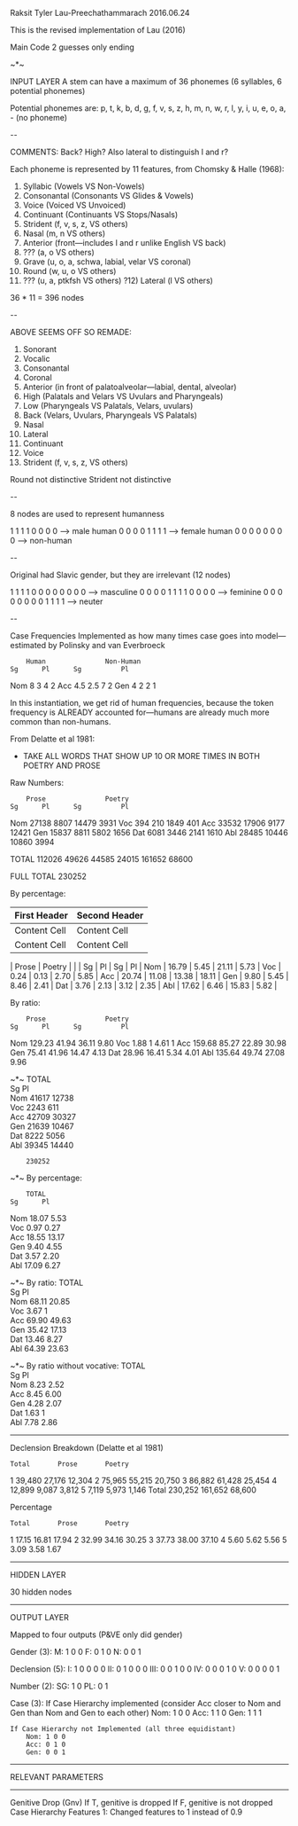 Raksit Tyler Lau-Preechathammarach
2016.06.24

This is the revised implementation of Lau (2016)

Main Code 2 guesses only ending

~*~

INPUT LAYER
A stem can have a maximum of 36 phonemes (6 syllables, 6 potential phonemes)

Potential phonemes are: p, t, k, b, d, g, f, v, s, z, h, m, n, w, r, l, y, i, u, e, o, a, - (no phoneme)

--

COMMENTS: Back? High? Also lateral to distinguish l and r?

Each phoneme is represented by 11 features, from Chomsky & Halle (1968):
1) Syllabic (Vowels VS Non-Vowels)
2) Consonantal (Consonants VS Glides & Vowels)
3) Voice (Voiced VS Unvoiced)
4) Continuant (Continuants VS Stops/Nasals)
5) Strident (f, v, s, z, VS others)
6) Nasal (m, n VS others)
7) Anterior (front—includes l and r unlike English VS back)
8) ??? (a, o VS others)
9) Grave (u, o, a, schwa, labial, velar VS coronal)
10) Round (w, u, o VS others)
11) ??? (u, a, ptkfsh VS others)
?12) Lateral (l VS others)

36 * 11 = 396 nodes

--

ABOVE SEEMS OFF SO REMADE:

1) Sonorant
2) Vocalic
3) Consonantal
4) Coronal
5) Anterior (in front of palatoalveolar—labial, dental, alveolar)
6) High (Palatals and Velars VS Uvulars and Pharyngeals)
7) Low (Pharyngeals VS Palatals, Velars, uvulars)
8) Back (Velars, Uvulars, Pharyngeals VS Palatals)
9) Nasal 
10) Lateral
11) Continuant
12) Voice
13) Strident (f, v, s, z, VS others)

Round not distinctive
Strident not distinctive

--

8 nodes are used to represent humanness

1 1 1 1 0 0 0 0 —> male human
0 0 0 0 1 1 1 1 —> female human
0 0 0 0 0 0 0 0 —> non-human

--

Original had Slavic gender, but they are irrelevant (12 nodes)

1 1 1 1 0 0 0 0 0 0 0 0 —> masculine
0 0 0 0 1 1 1 1 0 0 0 0 —> feminine
0 0 0 0 0 0 0 0 1 1 1 1 —> neuter

--

Case Frequencies Implemented as how many times case goes into model—estimated by Polinsky and van Everbroeck

		Human				Non-Human
	Sg		Pl		Sg			Pl
Nom	8		3		4			2
Acc	4.5		2.5		7			2
Gen	4		2		2			1

In this instantiation, we get rid of human frequencies, because the token frequency is ALREADY accounted for—humans are already much more common than non-humans.

From Delatte et al 1981:

* TAKE ALL WORDS THAT SHOW UP 10 OR MORE TIMES IN BOTH POETRY AND PROSE

Raw Numbers:

		Prose				Poetry
	Sg		Pl		Sg			Pl
Nom	27138		8807		14479			3931
Voc	394		210		1849			401
Acc	33532		17906		9177			12421
Gen	15837		8811		5802			1656
Dat	6081		3446		2141			1610
Abl	28485		10446		10860			3994

TOTAL	112026		49626		44585			24015
		161652				68600

FULL TOTAL			230252

By percentage:

| First Header  | Second Header |
| ------------- | ------------- |
| Content Cell  | Content Cell  |
| Content Cell  | Content Cell  |


|	Prose			|	Poetry		|		|
|	Sg	|	Pl	|	Sg	|	Pl		|
Nom	| 16.79	|	5.45	|	21.11	|		5.73	|
Voc	| 0.24	|	0.13	|	2.70	|		5.85	|
Acc	| 20.74	|	11.08	|	13.38	|		18.11	|
Gen	| 9.80	|	5.45	|	8.46	|		2.41	|
Dat	| 3.76	|	2.13	|	3.12	|		2.35	|
Abl	| 17.62	|	6.46	|	15.83	|		5.82	|

By ratio:

		Prose				Poetry
	Sg		Pl		Sg			Pl
Nom	129.23		41.94		36.11			9.80
Voc	1.88		1		4.61			1
Acc	159.68		85.27		22.89			30.98
Gen	75.41		41.96		14.47			4.13
Dat	28.96		16.41		5.34			4.01
Abl	135.64		49.74		27.08			9.96

~*~
		TOTAL		
	Sg		Pl		
Nom	41617		12738					
Voc	2243		611					
Acc	42709		30327					
Gen	21639		10467					
Dat	8222		5056					
Abl	39345		14440	

		230252

~*~
By percentage:		

		TOTAL		
	Sg		Pl		
Nom	18.07		5.53					
Voc	0.97		0.27					
Acc	18.55		13.17					
Gen	9.40		4.55					
Dat	3.57		2.20					
Abl	17.09		6.27			

~*~
By ratio:
		TOTAL		
	Sg		Pl		
Nom	68.11		20.85					
Voc	3.67		1					
Acc	69.90		49.63					
Gen	35.42		17.13					
Dat	13.46		8.27					
Abl	64.39		23.63

~*~
By ratio without vocative:
		TOTAL		
	Sg		Pl		
Nom	8.23		2.52					
Acc	8.45		6.00					
Gen	4.28		2.07					
Dat	1.63		1					
Abl	7.78		2.86

***

Declension Breakdown (Delatte et al 1981)

	Total		Prose		Poetry
1	39,480		27,176		12,304
2	75,965		55,215		20,750
3	86,882		61,428		25,454
4	12,899		9,087		3,812
5	7,119		5,973		1,146
Total	230,252		161,652		68,600

Percentage

	Total		Prose		Poetry
1	17.15		16.81		17.94
2	32.99		34.16		30.25
3	37.73		38.00		37.10
4	5.60		5.62		5.56
5	3.09		3.58		1.67


***

HIDDEN LAYER

30 hidden nodes

***

OUTPUT LAYER

Mapped to four outputs (P&VE only did gender)

Gender (3):
	M: 1 0 0
	F: 0 1 0
	N: 0 0 1

Declension (5):
	I: 1 0 0 0 0
	II: 0 1 0 0 0
	III: 0 0 1 0 0 
	IV: 0 0 0 1 0
	V: 0 0 0 0 1

Number (2):
	SG: 1 0
	PL: 0 1

Case (3):
	If Case Hierarchy implemented (consider Acc closer to Nom and Gen than Nom and Gen to each other)
		Nom: 1 0 0
		Acc: 1 1 0
		Gen: 1 1 1

	If Case Hierarchy not Implemented (all three equidistant)
		Nom: 1 0 0
		Acc: 0 1 0
		Gen: 0 0 1

*******************
RELEVANT PARAMETERS
*******************

Genitive Drop (Gnv)
	If T, genitive is dropped
	If F, genitive is not dropped
Case Hierarchy
Features 1: Changed features to 1 instead of 0.9
